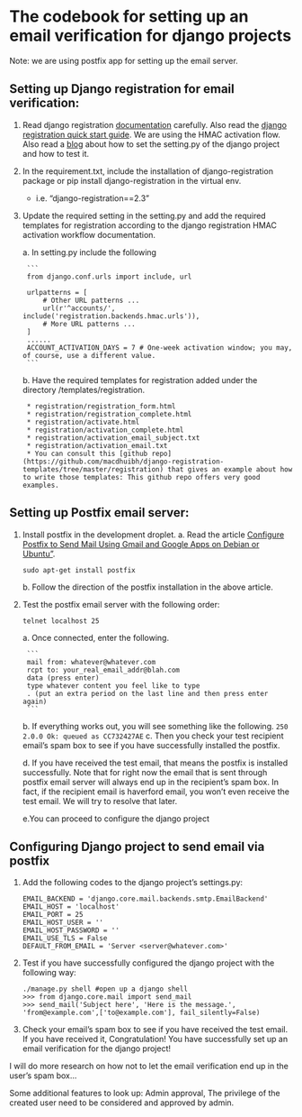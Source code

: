
# The codebook for setting up an email verification for django projects
Note: we are using postfix app for setting up the email server.

## Setting up Django registration for email verification:
1. Read django registration [documentation](https://django-registration.readthedocs.io/en/2.4.1/hmac.html#hmac-workflow) carefully. Also read the [django registration quick start guide](https://django-registration.readthedocs.io/en/2.4.1/quickstart.html). We are using the HMAC activation flow. Also read a [blog](http://cheng.logdown.com/posts/2015/06/08/django-send-email-using-postfix) about how to set the setting.py of the django project and how to test it.
2. In the requirement.txt, include the installation of django-registration package or pip install django-registration in the virtual env.
	* i.e. “django-registration==2.3”
3. Update the required setting in the setting.py and add the required templates for registration according to the django registration HMAC activation workflow documentation.

	a. In setting.py include the following
		
		```
		from django.conf.urls import include, url
		
		urlpatterns = [
		    # Other URL patterns ...
		    url(r'^accounts/', include('registration.backends.hmac.urls')),
		    # More URL patterns ...
		]
		......
		ACCOUNT_ACTIVATION_DAYS = 7 # One-week activation window; you may, of course, use a different value.
		```
		
	b. Have the required templates for registration added under the directory /templates/registration.
		
		* registration/registration_form.html
		* registration/registration_complete.html
		* registration/activate.html
		* registration/activation_complete.html
		* registration/activation_email_subject.txt
		* registration/activation_email.txt
		* You can consult this [github repo](https://github.com/macdhuibh/django-registration-templates/tree/master/registration) that gives an example about how to write those templates: This github repo offers very good examples.

## Setting up Postfix email server:
1. Install postfix in the development droplet.
	a. Read the article [Configure Postfix to Send Mail Using Gmail and Google Apps on Debian or Ubuntu”](https://linode.com/docs/email/postfix/configure-postfix-to-send-mail-using-gmail-and-google-apps-on-debian-or-ubuntu/).
	```
	sudo apt-get install postfix
	```
	
	b. Follow the direction of the postfix installation in the above article.

2. Test the postfix email server with the following order:
	```
	telnet localhost 25
	```
	a. Once connected, enter the following.
		
		```
		mail from: whatever@whatever.com
		rcpt to: your_real_email_addr@blah.com
		data (press enter)
		type whatever content you feel like to type
		. (put an extra period on the last line and then press enter again)
		```

	b. If everything works out, you will see something like the following.
		```
		250 2.0.0 Ok: queued as CC732427AE
		```
	c. Then you check your test recipient email’s spam box to see if you have successfully installed the postfix.

	d. If you have received the test email, that means the postfix is installed successfully. Note that for right now the email that is sent through postfix email server will always end up in the recipient’s spam box. In fact, if the recipient email is haverford email, you won’t even receive the test email. We will try to resolve that later.

	e.You can proceed to configure the django project

## Configuring Django project to send email via postfix
1. Add the following codes to the django project’s settings.py:
    ```
    EMAIL_BACKEND = 'django.core.mail.backends.smtp.EmailBackend'
    EMAIL_HOST = 'localhost'
    EMAIL_PORT = 25
    EMAIL_HOST_USER = ''
    EMAIL_HOST_PASSWORD = ''
    EMAIL_USE_TLS = False
    DEFAULT_FROM_EMAIL = 'Server <server@whatever.com>'
    ```
2. Test if you have successfully configured the django project with the following way:
     ```
     ./manage.py shell #open up a django shell
     >>> from django.core.mail import send_mail
     >>> send_mail('Subject here', 'Here is the message.', 'from@example.com',['to@example.com'], fail_silently=False)
     ```
3. Check your email’s spam box to see if you have received the test email. If you have received it, Congratulation! You have successfully set up an email verification for the django project!

I will do more research on how not to let the email verification end up in the user’s spam box...

Some additional features to look up:
Admin approval,
The privilege of the created user need to be considered and approved by admin.
